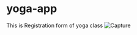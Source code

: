 # yoga-app
This is Registration form of yoga class
![Capture](https://github.com/NarahareRohit/yoga-app/assets/71591573/56f2137f-1046-4be0-8828-11fcbbe2de55)
